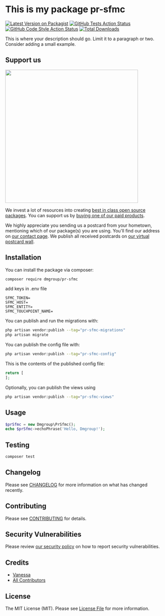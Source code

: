 # This is my package pr-sfmc

[![Latest Version on Packagist](https://img.shields.io/packagist/v/dmgroup/pr-sfmc.svg?style=flat-square)](https://packagist.org/packages/dmgroup/pr-sfmc)
[![GitHub Tests Action Status](https://img.shields.io/github/actions/workflow/status/dmgroup/pr-sfmc/run-tests.yml?branch=main&label=tests&style=flat-square)](https://github.com/dmgroup/pr-sfmc/actions?query=workflow%3Arun-tests+branch%3Amain)
[![GitHub Code Style Action Status](https://img.shields.io/github/actions/workflow/status/dmgroup/pr-sfmc/fix-php-code-style-issues.yml?branch=main&label=code%20style&style=flat-square)](https://github.com/dmgroup/pr-sfmc/actions?query=workflow%3A"Fix+PHP+code+style+issues"+branch%3Amain)
[![Total Downloads](https://img.shields.io/packagist/dt/dmgroup/pr-sfmc.svg?style=flat-square)](https://packagist.org/packages/dmgroup/pr-sfmc)

This is where your description should go. Limit it to a paragraph or two. Consider adding a small example.

## Support us

[<img src="https://github-ads.s3.eu-central-1.amazonaws.com/pr-sfmc.jpg?t=1" width="419px" />](https://spatie.be/github-ad-click/pr-sfmc)

We invest a lot of resources into creating [best in class open source packages](https://spatie.be/open-source). You can support us by [buying one of our paid products](https://spatie.be/open-source/support-us).

We highly appreciate you sending us a postcard from your hometown, mentioning which of our package(s) you are using. You'll find our address on [our contact page](https://spatie.be/about-us). We publish all received postcards on [our virtual postcard wall](https://spatie.be/open-source/postcards).

## Installation

You can install the package via composer:

```bash
composer require dmgroup/pr-sfmc
```

add keys in .env file 

```
SFMC_TOKEN=
SFMC_HOST=
SFMC_ENTITY=
SFMC_TOUCHPOINT_NAME=
```

You can publish and run the migrations with:

```bash
php artisan vendor:publish --tag="pr-sfmc-migrations"
php artisan migrate
```

You can publish the config file with:

```bash
php artisan vendor:publish --tag="pr-sfmc-config"
```

This is the contents of the published config file:

```php
return [
];
```

Optionally, you can publish the views using

```bash
php artisan vendor:publish --tag="pr-sfmc-views"
```

## Usage

```php
$prSfmc = new Dmgroup\PrSfmc();
echo $prSfmc->echoPhrase('Hello, Dmgroup!');
```

## Testing

```bash
composer test
```

## Changelog

Please see [CHANGELOG](CHANGELOG.md) for more information on what has changed recently.

## Contributing

Please see [CONTRIBUTING](CONTRIBUTING.md) for details.

## Security Vulnerabilities

Please review [our security policy](../../security/policy) on how to report security vulnerabilities.

## Credits

- [Vanessa](https://github.com/vanessa-actually)
- [All Contributors](../../contributors)

## License

The MIT License (MIT). Please see [License File](LICENSE.md) for more information.
